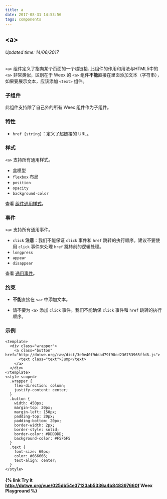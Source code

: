 ```yaml
---
title: a
date: 2017-08-31 14:53:56
tags: components
---
```


## &lt;a&gt;
###### Updated time: 14/06/2017
`<a>` 组件定义了指向某个页面的一个超链接. 此组件的作用和用法与HTML5中的 `<a>` 非常类似，区别在于 Weex 的 `<a>`
组件**不能**直接在里面添加文本（字符串），如果要展示文本，应该添加 `<text>` 组件。

### 子组件
此组件支持除了自己外的所有 Weex 组件作为子组件。

### 特性
* `href {string}`：定义了超链接的 URL。

### 样式
`<a>` 支持所有通用样式。

* 盒模型
* `flexbox` 布局
* `position`
* `opacity`
* `background-color`

查看 [组件通用样式](http://weex.apache.org/cn/references/common-style.html)。

### 事件
`<a>` 支持所有通用事件。

* `click`
__注意__：我们不能保证 `click` 事件和 `href` 跳转的执行顺序。建议不要使用 `click` 事件来处理 `href` 跳转前的逻辑处理。
* `longpress`
* `appear`
* `disappear`

查看 [通用事件](http://weex.apache.org/cn/references/common-event.html)。

### 约束
* **不能**直接在 `<a>` 中添加文本。

* 请不要为 `<a>` 添加 `click` 事件。我们不能确保 `click` 事件和 `href` 跳转的执行顺序。

### 示例
```
<template>
  <div class="wrapper">
    <a class="button" href="http://dotwe.org/raw/dist/3e0e40f9ddad79f98cd236753965ffd8.js">
      <text class="text">Jump</text>
    </a>
  </div>
</template>
<style scoped>
  .wrapper {
    flex-direction: column;
    justify-content: center;
  }
  .button {
    width: 450px;
    margin-top: 30px;
    margin-left: 150px;
    padding-top: 20px;
    padding-bottom: 20px;
    border-width: 2px;
    border-style: solid;
    border-color: #DDDDDD;
    background-color: #F5F5F5
  }
  .text {
    font-size: 60px;
    color: #666666;
    text-align: center;
  }
</style>
```
#### {% link Try it http://dotwe.org/vue/025db54e37123ab5336a4b848397660f Weex Playground %}